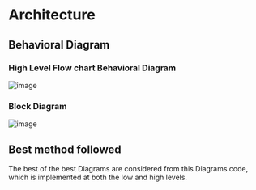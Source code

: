 # **Architecture**

## **Behavioral Diagram**

### **High Level Flow chart Behavioral Diagram**

![image](https://user-images.githubusercontent.com/101239044/164260193-430ca3e5-fae1-4864-a526-14e9fb0d12ba.png)

### **Block Diagram**

![image](https://user-images.githubusercontent.com/101239044/164260495-d9762d2b-5c1c-4d1a-b304-284b5fe86bef.png)

## **Best method followed**

The best of the best Diagrams are considered from this Diagrams code, which is implemented at both the low and high levels.